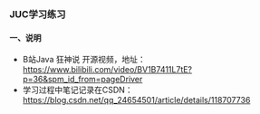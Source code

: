 ### JUC学习练习

#### 一、说明

 - B站Java 狂神说 开源视频，地址：https://www.bilibili.com/video/BV1B7411L7tE?p=36&spm_id_from=pageDriver
-  学习过程中笔记记录在CSDN：https://blog.csdn.net/qq_24654501/article/details/118707736
